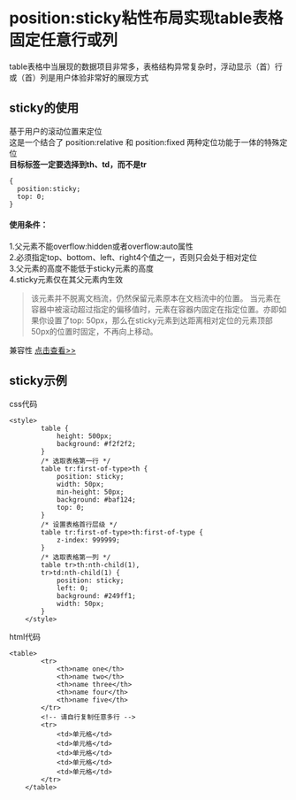 # position:sticky粘性布局实现table表格固定任意行或列
table表格中当展现的数据项目非常多，表格结构异常复杂时，浮动显示（首）行或（首）列是用户体验非常好的展现方式
## sticky的使用
基于用户的滚动位置来定位  
这是一个结合了 position:relative 和 position:fixed 两种定位功能于一体的特殊定位  
**目标标签一定要选择到th、td，而不是tr**
```
{
  position:sticky;
  top: 0; 
}
```
#### 使用条件：
1.父元素不能overflow:hidden或者overflow:auto属性  
2.必须指定top、bottom、left、right4个值之一，否则只会处于相对定位  
3.父元素的高度不能低于sticky元素的高度  
4.sticky元素仅在其父元素内生效  

> 该元素并不脱离文档流，仍然保留元素原本在文档流中的位置。
> 当元素在容器中被滚动超过指定的偏移值时，元素在容器内固定在指定位置。亦即如果你设置了top: 50px，那么在sticky元素到达距离相对定位的元素顶部50px的位置时固定，不再向上移动。

兼容性 [点击查看>>](https://caniuse.com/#search=sticky)

## sticky示例
css代码  
```
<style>
        table {
            height: 500px;
            background: #f2f2f2;
        }
        /* 选取表格第一行 */
        table tr:first-of-type>th {
            position: sticky;
            width: 50px;
            min-height: 50px;
            background: #baf124;
            top: 0;
        }
        /* 设置表格首行层级 */
        table tr:first-of-type>th:first-of-type {
            z-index: 999999;
        }
        /* 选取表格第一列 */
        table tr>th:nth-child(1),
        tr>td:nth-child(1) {
            position: sticky;
            left: 0;
            background: #249ff1;
            width: 50px;
        }
    </style>
```
html代码  
```
<table>
        <tr>
            <th>name one</th>
            <th>name two</th>
            <th>name three</th>
            <th>name four</th>
            <th>name five</th>
        </tr>
        <!-- 请自行复制任意多行 -->
        <tr>
            <td>单元格</td>
            <td>单元格</td>
            <td>单元格</td>
            <td>单元格</td>
            <td>单元格</td>
        </tr>
    </table>
```




